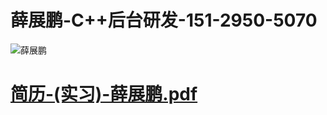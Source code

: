 # 薛展鹏-C++后台研发-151-2950-5070
![薛展鹏](https://user-images.githubusercontent.com/76169472/134500001-9af9dfc0-acd9-453b-ae14-5206cd1104aa.jpg)



# [简历-(实习)-薛展鹏.pdf](https://github.com/K-create-xue/K-create-xue.github.io/files/7217252/review_.-.-._20210923193709.pdf)
